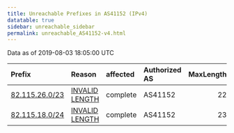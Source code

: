 ```yaml
---
title: Unreachable Prefixes in AS41152 (IPv4)
datatable: true
sidebar: unreachable_sidebar
permalink: unreachable_AS41152-v4.html
---
```


Data as of 2019-08-03 18:05:00 UTC


<div class="datatable-begin"></div>

| Prefix                                                 | Reason                                                                                                   | affected   | Authorized AS   |   MaxLength | Anchor                                         |   unreachable /24s |
|:-------------------------------------------------------|:---------------------------------------------------------------------------------------------------------|:-----------|:----------------|------------:|:-----------------------------------------------|-------------------:|
| [82.115.26.0/23](https://stat.ripe.net/82.115.26.0/23) | [INVALID LENGTH](https://rpki-validator.ripe.net/announcement-preview?asn=AS41152&prefix=82.115.26.0/23) | complete   | AS41152         |          22 | [RIPE](unreachable_RIPE_NCC_RPKI_Root-v4.html) |                  2 |
| [82.115.18.0/24](https://stat.ripe.net/82.115.18.0/24) | [INVALID LENGTH](https://rpki-validator.ripe.net/announcement-preview?asn=AS41152&prefix=82.115.18.0/24) | complete   | AS41152         |          23 | [RIPE](unreachable_RIPE_NCC_RPKI_Root-v4.html) |                  1 |

<div class="datatable-end"></div>